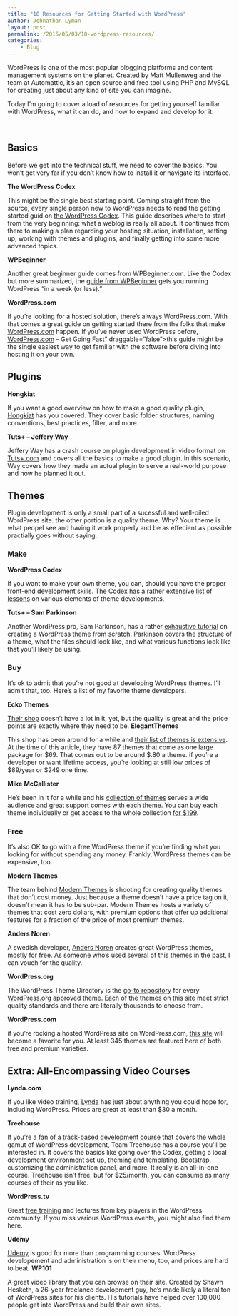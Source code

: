 ```yaml
---
title: "18 Resources for Getting Started with WordPress"
author: Johnathan Lyman
layout: post
permalink: /2015/05/03/18-wordpress-resources/
categories:
    - Blog
---
```


WordPress is one of the most popular blogging platforms and content management systems on the planet. Created by Matt Mullenweg and the team at Automattic, it’s an open source and free tool using PHP and MySQL for creating just about any kind of site you can imagine.

Today I’m going to cover a load of resources for getting yourself familiar with WordPress, what it can do, and how to expand and develop for it.

&nbsp;

## Basics
Before we get into the technical stuff, we need to cover the basics. You won’t get very far if you don’t know how to install it or navigate its interface.

 **The WordPress Codex**

This might be the single best starting point. Coming straight from the source, every single person new to WordPress needs to read the getting started guid on [the WordPress Codex](https://codex.wordpress.org/New_To_WordPress_-_Where_to_Start "The WordPress Codex"). This guide describes where to start from the very beginning: what a weblog is really all about. It continues from there to making a plan regarding your hosting situation, installation, setting up, working with themes and plugins, and finally getting into some more advanced topics.

 **WPBeginner**

Another great beginner guide comes from WPBeginner.com. Like the Codex but more summarized, the [guide from WPBeginner](http://www.wpbeginner.com/beginners-guide/how-to-learn-wordpress-for-free-in-a-week-or-less/ "WPBeginner WordPress Guide") gets you running WordPress “in a week (or less).”

 **WordPress.com**

If you’re looking for a hosted solution, there’s always WordPress.com. With that comes a great guide on getting started there from the folks that make [WordPress.com](http://wordpress.com/) happen. If you’ve never used WordPress before, [WordPress.com](https://learn.wordpress.com/quick-start-guide/ "<a href=") – Get Going Fast” draggable=”false”\>this guide might be the single easiest way to get familiar with the software before diving into hosting it on your own.

## Plugins
 **Hongkiat**

If you want a good overview on how to make a good quality plugin, [Hongkiat](http://www.hongkiat.com/blog/beginners-guide-to-wordpress-plugin-development/ "Hongkiat") has you covered. They cover basic folder structures, naming conventions, best practices, filter, and more.

 **Tuts+ – Jeffery Way**

Jeffery Way has a crash course on plugin development in video format on [Tuts+.com](http://Tuts+.com) and covers all the basics to make a good plugin. In this scenario, Way covers how they made an actual plugin to serve a real-world purpose and how he planned it out.

## Themes
Plugin development is only a small part of a sucessful and well-oiled WordPress site. the other portion is a quality theme. Why? Your theme is what peopel see and having it work properly and be as effecient as possible practially goes without saying.

### Make
 **WordPress Codex**

If you want to make your own theme, you can, should you have the proper front-end development skills. The Codex has a rather extensive [list of lessons](https://codex.wordpress.org/WordPress_Lessons "Codex") on various elements of theme developments.

 **Tuts+ – Sam Parkinson**

Another WordPress pro, Sam Parkinson, has a rather [exhaustive tutorial](http://code.tutsplus.com/tutorials/how-to-create-a-wordpress-theme-from-scratch--net-706) on creating a WordPress theme from scratch. Parkinson covers the structure of a theme, what the files should look like, and what various functions look like that you’ll likely be using.

### Buy
It’s ok to admit that you’re not good at developing WordPress themes. I’ll admit that, too. Here’s a list of my favorite theme developers.

 **Ecko Themes**

 [Their shop](http://ecko.me) doesn’t have a lot in it, yet, but the quality is great and the price points are exactly where they need to be. **ElegantThemes**

This shop has been around for a while and [their list of themes is extensive](http://www.elegantthemes.com). At the time of this article, they have 87 themes that come as one large package for $69. That comes out to be around $.80 a theme. if you’re a developer or want lifetime access, you’re looking at still low prices of $89/year or $249 one time.

 **Mike**  **McCallister**

He’s been in it for a while and his [collection of themes](https://array.is/wordpress-themes/) serves a wide audience and great support comes with each theme. You can buy each theme individually or get access to the whole collection [for $199](https://array.is/theme-pass/).

### Free
It’s also OK to go with a free WordPress theme if you’re finding what you looking for without spending any money. Frankly, WordPress themes can be expensive, too.

 **Modern Themes**

The team behind [Modern Themes](http://modernthemes.net) is shooting for creating quality themes that don’t cost money. Just because a theme doesn’t have a price tag on it, doesn’t mean it has to be sub-par. Modern Themes hosts a variety of themes that cost zero dollars, with premium options that offer up additional features for a fraction of the price of most premium themes.

 **Anders Noren**

A swedish developer, [Anders Noren](http://www.andersnoren.se) creates great WordPress themes, mostly for free. As someone who’s used several of this themes in the past, I can vouch for the quality.

 **WordPress.org**

The WordPress Theme Directory is the [go-to repository](https://wordpress.org/themes/) for every [WordPress.org](http://wordpress.org/) approved theme. Each of the themes on this site meet strict quality standards and there are literally thousands to choose from.

 **WordPress.com**

if you’re rocking a hosted WordPress site on WordPress.com, [this site](https://theme.wordpress.com) will become a favorite for you. At least 345 themes are featured here of both free and premium varieties.

## Extra: All-Encompassing Video Courses
 **Lynda.com**

If you like video training, [Lynda](http://lynda.com) has just about anything you could hope for, including WordPress. Prices are great at least than $30 a month.

 **Treehouse**

If you’re a fan of a [track-based development course](https://teamtreehouse.com/tracks/wordpress-development "Treehouse") that covers the whole gamut of WordPress development, Team Treehouse has a course you’ll be interested in. It covers the basics like going over the Codex, getting a local development environment set up, theming and templating, Bootstrap, customizing the administration panel, and more. It really is an all-in-one course. Treehouse isn’t free, but for $25/month, you can consume as many courses of their as you like.

 **WordPress.tv**

Great [free training](http://wordpress.tv/) and lectures from key players in the WordPress community. If you miss various WordPress events, you might also find them here.

 **Udemy**

 [Udemy](http://udemy.com) is good for more than programming courses. WordPress developement and administration is on their menu, too, and prices are hard to beat. **WP101**

A great video library that you can browse on their site. Created by Shawn Hesketh, a 26-year freelance development guy, he’s made likely a literal ton of WordPress sites for his clients. His tutorials have helped over 100,000 people get into WordPress and build their own sites.

